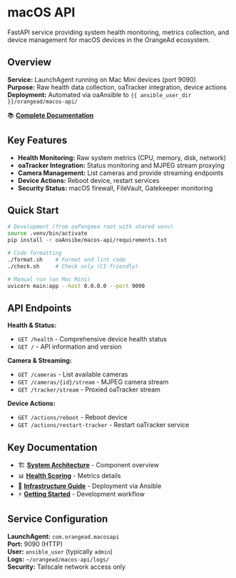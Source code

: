 # macOS API

FastAPI service providing system health monitoring, metrics collection, and device management for macOS devices in the OrangeAd ecosystem.

## Overview

**Service:** LaunchAgent running on Mac Mini devices (port 9090)  
**Purpose:** Raw health data collection, oaTracker integration, device actions  
**Deployment:** Automated via oaAnsible to `{{ ansible_user_dir }}/orangead/macos-api/`

📚 **[Complete Documentation](../../docs/README.md)**

## Key Features

- **Health Monitoring:** Raw system metrics (CPU, memory, disk, network)
- **oaTracker Integration:** Status monitoring and MJPEG stream proxying
- **Camera Management:** List cameras and provide streaming endpoints
- **Device Actions:** Reboot device, restart services
- **Security Status:** macOS firewall, FileVault, Gatekeeper monitoring

## Quick Start

```bash
# Development (from oaPangaea root with shared venv)
source .venv/bin/activate
pip install -r oaAnsibe/macos-api/requirements.txt

# Code formatting
./format.sh    # Format and lint code
./check.sh     # Check only (CI-friendly)

# Manual run (on Mac Mini)
uvicorn main:app --host 0.0.0.0 --port 9090
```

## API Endpoints

**Health & Status:**
- `GET /health` - Comprehensive device health status
- `GET /` - API information and version

**Camera & Streaming:**
- `GET /cameras` - List available cameras
- `GET /cameras/{id}/stream` - MJPEG camera stream
- `GET /tracker/stream` - Proxied oaTracker stream

**Device Actions:**
- `GET /actions/reboot` - Reboot device
- `GET /actions/restart-tracker` - Restart oaTracker service

## Key Documentation

- 🏗️ **[System Architecture](../../docs/architecture/system_overview.md)** - Component overview
- 📊 **[Health Scoring](../../docs/monitoring/health_scoring.md)** - Metrics details
- 🚀 **[Infrastructure Guide](../../docs/infrastructure/deployment.md)** - Deployment via Ansible
- ⚡ **[Getting Started](../../docs/development/getting_started.md)** - Development workflow

## Service Configuration

**LaunchAgent:** `com.orangead.macosapi`  
**Port:** 9090 (HTTP)  
**User:** `ansible_user` (typically `admin`)  
**Logs:** `~/orangead/macos-api/logs/`  
**Security:** Tailscale network access only
